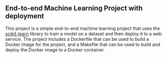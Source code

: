 ## End-to-end Machine Learning Project with deployment

This project is a simple end-to-end machine learning project that uses the [scikit-learn](https://scikit-learn.org/stable/) library to train a model on a dataset and then deploy it to a web service. The project includes a Dockerfile that can be used to build a Docker image for the project, and a Makefile that can be used to build and deploy the Docker image to a Docker container.